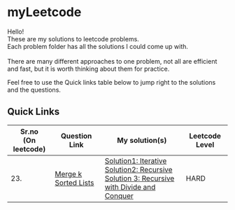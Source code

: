 # myLeetcode

Hello!<br>
These are my solutions to leetcode problems.<br>
Each problem folder has all the solutions I could come up with.<br>
<br>
There are many different approaches to one problem, not all are efficient and fast, but it is worth thinking about them for practice.<br>


Feel free to use the Quick links table below to jump right to the solutions and the questions.

## Quick Links

| Sr.no<br>(On leetcode) | Question Link | My solution(s) | Leetcode Level |
| --- | --- | --- | --- |
| 23. | [Merge k Sorted Lists](https://leetcode.com/problems/merge-k-sorted-lists/) | [Solution1: Iterative](https://github.com/yashkurkure/myLeetcode/blob/main/merge_k_sorted_lists/solution0.java)<br>[Solution2: Recursive](https://github.com/yashkurkure/myLeetcode/blob/main/merge_k_sorted_lists/solution1.java)<br>[Solution 3: Recursive with Divide and Conquer](https://github.com/yashkurkure/myLeetcode/blob/main/merge_k_sorted_lists/solution2.java)| HARD |